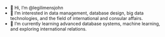 - 👋 Hi, I’m @legilimensjohn
- 👀 I’m interested in data management, database design, big data technologies, and the field of international and consular affairs.
- 🌱 I’m currently learning advanced database systems, machine learning, and exploring international relations.
  

<!---
legilimensjohn/legilimensjohn is a ✨ special ✨ repository because its `README.md` (this file) appears on your GitHub profile.
You can click the Preview link to take a look at your changes.
--->
